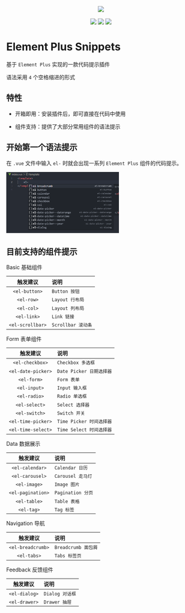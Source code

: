 <p align="center">
  <img width="300px" src="https://user-images.githubusercontent.com/10731096/95823103-9ce15780-0d5f-11eb-8010-1bd1b5910d4f.png">
</p>

<p align="center">
    <img src="https://img.shields.io/badge/Discord-%23000?style=flat-square&logo=discord&logoColor=%235865F2">
    <img src="https://img.shields.io/badge/vscode-%23000?style=flat-square&logo=visualstudio&logoColor=%23007ACC">
    <img src="https://img.shields.io/badge/noxussj2-%23000?style=flat-square&logo=wechat&logoColor=%2307C160">
</p>

# Element Plus Snippets

基于 `Element Plus` 实现的一款代码提示插件

语法采用 `4` 个空格缩进的形式

## 特性

-   开箱即用：安装插件后，即可直接在代码中使用

-   组件支持：提供了大部分常用组件的语法提示

## 开始第一个语法提示

在 `.vue` 文件中输入 `el-` 时就会出现一系列 `Element Plus` 组件的代码提示。

<img width="300px" src="./images/el.png">

<br />

## 目前支持的组件提示

Basic 基础组件

|     触发建议     | 说明               |
| :--------------: | :----------------- |
|  `<el-button>`   | `Button 按钮`      |
|    `<el-row>`    | `Layout 行布局`    |
|    `<el-col>`    | `Layout 列布局`    |
|   `<el-link>`    | `Link 链接`        |
| `<el-scrollbar>` | `Scrollbar 滚动条` |

Form 表单组件

|      触发建议      | 说明                     |
| :----------------: | :----------------------- |
|  `<el-checkbox>`   | `Checkbox 多选框`        |
| `<el-date-picker>` | `Date Picker 日期选择器` |
|    `<el-form>`     | `Form 表单`              |
|    `<el-input>`    | `Input 输入框`           |
|    `<el-radio>`    | `Radio 单选框`           |
|   `<el-select>`    | `Select 选择器`          |
|   `<el-switch>`    | `Switch 开关`            |
| `<el-time-picker>` | `Time Picker 时间选择器` |
| `<el-time-select>` | `Time Select 时间选择器` |

Data 数据展示

|     触发建议      | 说明              |
| :---------------: | :---------------- |
|  `<el-calendar>`  | `Calendar 日历`   |
|  `<el-carousel>`  | `Carousel 走马灯` |
|   `<el-image>`    | `Image 图片`      |
| `<el-pagination>` | `Pagination 分页` |
|   `<el-table>`    | `Table 表格`      |
|    `<el-tag>`     | `Tag 标签`        |

Navigation 导航

|     触发建议      | 说明                |
| :---------------: | :------------------ |
| `<el-breadcrumb>` | `Breadcrumb 面包屑` |
|    `<el-tabs>`    | `Tabs 标签页`       |

Feedback 反馈组件

|   触发建议    | 说明            |
| :-----------: | :-------------- |
| `<el-dialog>` | `Dialog 对话框` |
| `<el-drawer>` | `Drawer 抽屉`   |

